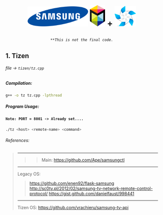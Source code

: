 # <p align="center"><img width="200" src="test/1280px-Samsung_Logo.svg.png"/> <img width="50" src="test/samsung-smart-tv-logo.png"/>  + <img width="70" src="test/Tizen-Pinwheel-On-Dark-RGB.png"/></p>

###### <p align="center">`**This is not the final code.`</p>
## 1. Tizen
###### file → `tizen/tz.cpp`
##### Compilation:
```bash
g++ -o tz tz.cpp -lpthread
```
##### Program Usage:
#### `Note: PORT = 8001 -> Already set....`
```bash
./tz <host> <remote-name> <command>
```
###### References:<br>
> ---------------
>>> Main: https://github.com/Ape/samsungctl
> ---------------
> Legacy OS:
>> https://github.com/enen92/flask-samsung
>> http://sc0ty.pl/2012/02/samsung-tv-network-remote-control-protocol/ 
>> https://gist.github.com/danielfaust/998441
> ---------------
> Tizen OS:
> https://github.com/vrachieru/samsung-tv-api
